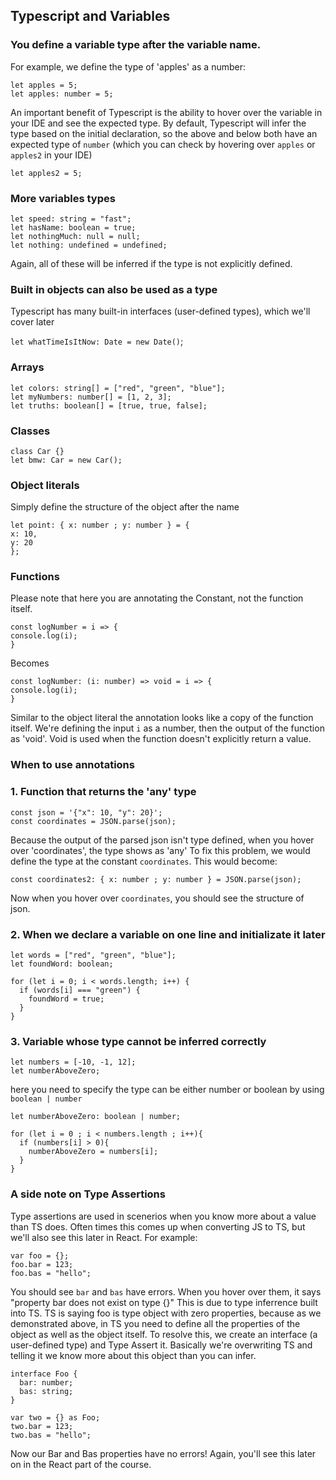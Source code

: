 ## Typescript and Variables

### You define a variable type after the variable name.

For example, we define the type of 'apples' as a number:

```
let apples = 5;
let apples: number = 5;
```

An important benefit of Typescript is the ability to hover over the variable in your IDE and see the expected type. By default, Typescript will infer the type based on the initial declaration, so the above and below both have an expected type of `number` (which you can check by hovering over `apples` or `apples2` in your IDE)

`let apples2 = 5;`

### More variables types

```
let speed: string = "fast";
let hasName: boolean = true;
let nothingMuch: null = null;
let nothing: undefined = undefined;
```

Again, all of these will be inferred if the type is not explicitly defined.

### Built in objects can also be used as a type

Typescript has many built-in interfaces (user-defined types), which we'll cover later

`let whatTimeIsItNow: Date = new Date()`;

### Arrays

```
let colors: string[] = ["red", "green", "blue"];
let myNumbers: number[] = [1, 2, 3];
let truths: boolean[] = [true, true, false];
```

### Classes

```
class Car {}
let bmw: Car = new Car();
```

### Object literals

Simply define the structure of the object after the name

```
let point: { x: number ; y: number } = {
x: 10,
y: 20
};
```

### Functions

Please note that here you are annotating the Constant, not the function itself.

```
const logNumber = i => {
console.log(i);
}
```

Becomes

```
const logNumber: (i: number) => void = i => {
console.log(i);
}
```

Similar to the object literal the annotation looks like a copy of the function itself.
We're defining the input `i` as a number, then the output of the function as 'void'. Void is used when the function doesn't explicitly return a value.

### When to use annotations

### 1. Function that returns the 'any' type

```
const json = '{"x": 10, "y": 20}';
const coordinates = JSON.parse(json);
```

Because the output of the parsed json isn't type defined, when you hover over 'coordinates', the type shows as 'any'
To fix this problem, we would define the type at the constant `coordinates`. This would become:

`const coordinates2: { x: number ; y: number } = JSON.parse(json);`

Now when you hover over `coordinates`, you should see the structure of json.

### 2. When we declare a variable on one line and initializate it later

```
let words = ["red", "green", "blue"];
let foundWord: boolean;

for (let i = 0; i < words.length; i++) {
  if (words[i] === "green") {
    foundWord = true;
  }
}
```

### 3. Variable whose type cannot be inferred correctly

```
let numbers = [-10, -1, 12];
let numberAboveZero;
```

here you need to specify the type can be either number or boolean by using `boolean | number`

```
let numberAboveZero: boolean | number;

for (let i = 0 ; i < numbers.length ; i++){
  if (numbers[i] > 0){
    numberAboveZero = numbers[i];
  }
}
```

### A side note on Type Assertions

Type assertions are used in scenerios when you know more about a value than TS does. Often times this comes up when converting JS to TS,
but we'll also see this later in React. For example:

```
var foo = {};
foo.bar = 123;
foo.bas = "hello";
```

You should see `bar` and `bas` have errors. When you hover over them, it says "property bar does not exist on type {}"
This is due to type inferrence built into TS. TS is saying foo is type object with zero properties, because as we demonstrated above,
in TS you need to define all the properties of the object as well as the object itself.
To resolve this, we create an interface (a user-defined type) and Type Assert it. Basically we're overwriting TS and telling it
we know more about this object than you can infer.

```
interface Foo {
  bar: number;
  bas: string;
}

var two = {} as Foo;
two.bar = 123;
two.bas = "hello";
```

Now our Bar and Bas properties have no errors! Again, you'll see this later on in the React part of the course.
